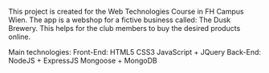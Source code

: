 This project is created for the Web Technologies Course in FH Campus Wien.
The app is a webshop for a fictive business called: The Dusk Brewery.
This helps for the club members to buy the desired products online.

Main technologies:
Front-End:
    HTML5
    CSS3
    JavaScript + JQuery
Back-End:
    NodeJS + ExpressJS
    Mongoose + MongoDB